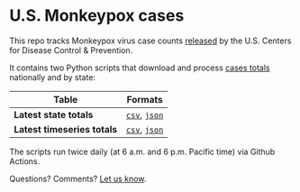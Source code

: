 # U.S. Monkeypox cases
This repo tracks Monkeypox virus case counts [released](https://www.cdc.gov/poxvirus/monkeypox/response/2022/index.html) by the U.S. Centers for Disease Control &amp; Prevention. 

It contains two Python scripts that download and process [cases totals](https://github.com/gridviz/monkeypox/tree/main/data/processed) nationally and by state:

| Table  | Formats |
| ------------- | ------------- |
| **Latest state totals**  |  [`csv`](https://raw.githubusercontent.com/gridviz/monkeypox/main/data/processed/monkeypox_cases_states_cdc_latest.csv), [`json`](https://raw.githubusercontent.com/gridviz/monkeypox/main/data/processed/monkeypox_cases_states_cdc_latest.json)  |
| **Latest timeseries totals**  | [`csv`](https://github.com/gridviz/monkeypox/blob/main/data/processed/monkeypox_cases_timeseries_cdc_latest.csv), [`json`](https://raw.githubusercontent.com/gridviz/monkeypox/main/data/processed/monkeypox_cases_timeseries_cdc_latest.json)  |

The scripts run twice daily (at 6 a.m. and 6 p.m. Pacific time) via Github Actions. 

Questions? Comments? [Let us know](mailto:mstiles@grid.news). 
